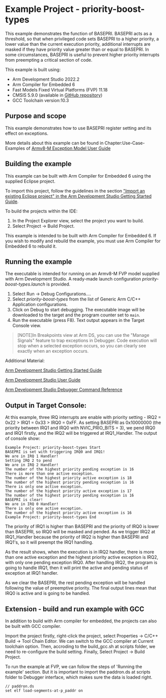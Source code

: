 # Example Project - priority-boost-types

This example demonstrates the function of BASEPRI. BASEPRI acts as a threshold, so that when privileged code sets BASEPRI to a higher priority, a lower value than the current execution priority, additional interrupts are masked if they have priority value greater than or equal to BASEPRI. In some circumstances, BASEPRI is useful to prevent higher priority interrupts from preempting a critical section of code.

This example is built using:
- Arm Development Studio 2022.2
- Arm Compiler for Embedded 6
- Fast Models Fixed Virtual Platforms (FVP) 11.18
- CMSIS 5.9.0 (available in [GitHub repository](https://github.com/ARM-software/CMSIS_5))
- GCC Toolchain version:10.3

## Purpose and scope

This example demonstrates how to use BASEPRI register setting and its effect on exceptions.


More details about this example can be found in Chapter:Use-Case-Examples of [Armv8-M Exception Model User Guide](https://developer.arm.com/documentation/107706/latest/)

## Building the example

This example can be built with Arm Compiler for Embedded 6 using the supplied Eclipse project.

To import this project, follow the guidelines in the section ["Import an existing Eclipse project" in the Arm Development Studio Getting Started Guide](https://developer.arm.com/documentation/101469/2022-1/Projects-and-examples-in-Arm-Development-Studio/Importing-and-exporting-projects/Import-an-existing-Eclipse-project?lang=en). 

To build the projects within the IDE:

1. In the Project Explorer view, select the project you want to build.
2. Select Project → Build Project.

This example is intended to be built with Arm Compiler for Embedded 6. If you wish to modify and rebuild the example, you must use Arm Compiler for Embedded 6 to rebuild it.


## Running the example

The executable is intended for running on an Armv8-M FVP model supplied with Arm Development Studio. A ready-made launch configuration *priority-boost-types.launch* is provided.

1. Select Run → Debug Configurations....
2. Select *priority-boost-types* from the list of Generic Arm C/C++ Application configurations.
3. Click on Debug to start debugging. The executable image will be downloaded to the target and the program counter set to `main`.
4. Run the executable (press F8). Text output appears in the Target Console view.

> [NOTE]In Breakpoints view at Arm DS, you can use the "Manage Signals" feature to trap exceptions in Debugger. Code execution will stop when a selected exception occurs, so you can clearly see exactly when an exception occurs. 

Additional Material:

[Arm Development Studio Getting Started Guide](https://developer.arm.com/documentation/101469)

[Arm Development Studio User Guide](https://developer.arm.com/documentation/101470)

[Arm Development Studio Debugger Command Reference](https://developer.arm.com/documentation/101471)

## Output in Target Console:

At this example, three IRQ interrupts are enable with priority setting - IRQ2 = 0x22 > IRQ1 = 0x33 > IRQ0 = 0xFF. As setting BASEPRI as 0x10000000 (the priority between IRQ1 and IRQ0 with NVIC_PRIO_BITS = 3), we pend IRQ0 and IRQ1 firstly, and the IRQ2 will be triggered at IRQ1_Handler. The output of console show:


```
Example Project: priority-boost-types Start 
BASEPRI is set with triggering IRQ0 and IRQ1! 
We are in IRQ 1 Handler!
Setting IRQ 2 to pend 
We are in IRQ 2 Handler!
The number of the highest priority pending exception is 16 
There is more than one active exception. 
The number of the highest priority active exception is 18 
The number of the highest priority pending exception is 16 
There is only one active exception. 
The number of the highest priority active exception is 17 
The number of the highest priority pending exception is 16 
BASEPRI is clear! 
We are in IRQ 0 Handler!
There is only one active exception. 
The number of the highest priority active exception is 16 
Example Project: priority-boost-types End 
```

The priority of IRQ1 is higher than BASEPRI and the priority of IRQ0 is lower than BASEPRI, so IRQ0 will be masked and pended. As we trigger IRQ2 at IRQ1_Handler because the priority of IRQ2 is higher than BASEPRI and IRQ1's, so it will preempt the IRQ1 handling.

As the result shows, when the execution is in IRQ2 handler, there is more than one active exception and the highest priority active exception is IRQ2, with only one pending exception IRQ0. After handling IRQ2, the program is going to handle IRQ1, then it will print the active and pending status of exception at IRQ1 handler.

As we clear the BASEPRI, the rest pending exception will be handled following the value of preemptive priority. The final output lines mean that IRQ0 is active and is going to be handled.

## Extension - build and run example with GCC 

In addition to build with Arm compiler for embedded, the projects can also be built with GCC compiler.

   Import the project firstly, right-click the project, select Properties -> C/C++ Build -> Tool Chain Editor. We can switch to the GCC compiler at Current toolchain option. Then, accroding to the build_gcc.sh at scripts folder, we need to re-configure the build setting. Finally, Select Project → Build Project.

   To run the example at FVP, we can follow the steps of 'Running the example' section. But it is important to import the paddron.ds at scripts folder to Debugger interface, which makes sure the data is loaded right. 

   ```
   // paddron.ds
   set elf load-segments-at-p_paddr on
   ```
